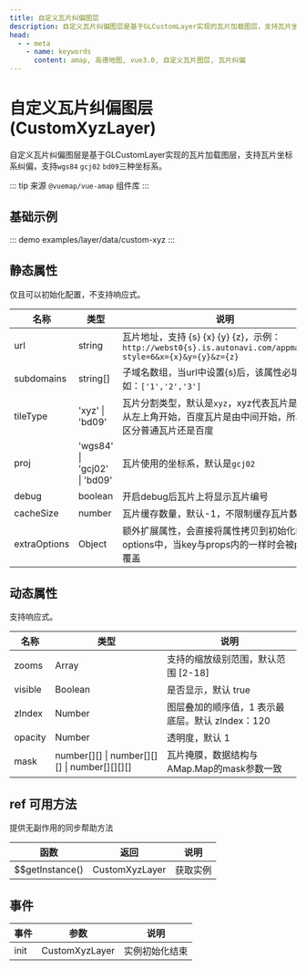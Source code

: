 ```yaml
---
title: 自定义瓦片纠偏图层
description: 自定义瓦片纠偏图层是基于GLCustomLayer实现的瓦片加载图层，支持瓦片坐标系纠偏
head:
  - - meta
    - name: keywords
      content: amap, 高德地图, vue3.0, 自定义瓦片图层, 瓦片纠偏
---
```


# 自定义瓦片纠偏图层 (CustomXyzLayer)
自定义瓦片纠偏图层是基于GLCustomLayer实现的瓦片加载图层，支持瓦片坐标系纠偏，支持`wgs84` `gcj02` `bd09`三种坐标系。

::: tip
来源 ```@vuemap/vue-amap``` 组件库
:::

## 基础示例

::: demo
examples/layer/data/custom-xyz
:::


## 静态属性
仅且可以初始化配置，不支持响应式。

| 名称           | 类型                           | 说明                                                                                                 |
|--------------|------------------------------|----------------------------------------------------------------------------------------------------|
| url          | string                       | 瓦片地址，支持 {s} {x} {y} {z}，示例：`http://webst0{s}.is.autonavi.com/appmaptile?style=6&x={x}&y={y}&z={z}` |
| subdomains   | string[]                     | 子域名数组，当url中设置{s}后，该属性必填，例如：`['1','2','3']`                                                           | 
| tileType     | 'xyz' \| 'bd09'              | 瓦片分割类型，默认是`xyz`，xyz代表瓦片是编号是从左上角开始，百度瓦片是由中间开始，所以需要区分普通瓦片还是百度                                        |
| proj         | 'wgs84' \| 'gcj02' \| 'bd09' | 瓦片使用的坐标系，默认是`gcj02`                                                                                |
| debug        | boolean                      | 开启debug后瓦片上将显示瓦片编号                                                                                 |
| cacheSize    | number                       | 瓦片缓存数量，默认-1，不限制缓存瓦片数                                                                               |
| extraOptions | Object                       | 额外扩展属性，会直接将属性拷贝到初始化的options中，当key与props内的一样时会被props覆盖                                              |

## 动态属性
支持响应式。

| 名称      | 类型                                             | 说明                             |
|---------|------------------------------------------------|--------------------------------|
| zooms   | Array                                          | 支持的缩放级别范围，默认范围 [2-18]          |
| visible | Boolean                                        | 是否显示，默认 true                   |
| zIndex  | Number                                         | 图层叠加的顺序值，1 表示最底层。默认 zIndex：120 |
| opacity | Number                                         | 透明度，默认 1                       |
| mask    | number[][] \| number[][][]   \| number[][][][] | 瓦片掩膜，数据结构与AMap.Map的mask参数一致    |

## ref 可用方法
提供无副作用的同步帮助方法

函数 | 返回 | 说明
---|---|---|
$$getInstance() | CustomXyzLayer | 获取实例

## 事件

事件 | 参数 | 说明
---|---|---|
init | CustomXyzLayer | 实例初始化结束


